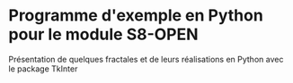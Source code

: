 # Programme d'exemple en Python pour le module S8-OPEN

Présentation de quelques fractales et de leurs réalisations en Python avec le package TkInter
